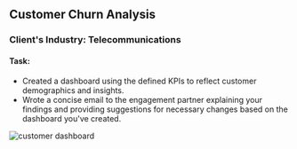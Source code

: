## Customer Churn Analysis

### Client's Industry: Telecommunications

#### Task:
- Created a dashboard using the defined KPIs to reflect customer demographics and insights.
- Wrote a concise email to the engagement partner explaining your findings and providing suggestions for necessary changes based on the dashboard you've created.

![customer dashboard](https://github.com/user-attachments/assets/32ba7db0-8084-4ca5-b14e-290775666fce)
